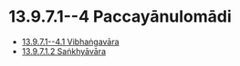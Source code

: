 

# 13.9.7.1--4 Paccayānulomādi

* [13.9.7.1--4.1 Vibhaṅgavāra](13.9.7.1--4/13.9.7.1--4.1.md)
* [13.9.7.1.2 Saṅkhyāvāra](13.9.7.1--4/13.9.7.1.2.md)



